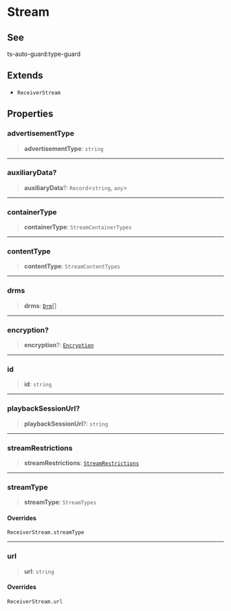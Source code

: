 # Stream

## See

ts-auto-guard:type-guard

## Extends

- `ReceiverStream`

## Properties

### advertisementType

> **advertisementType**: `string`

***

### auxiliaryData?

> **auxiliaryData**?: `Record`<`string`, `any`>

***

### containerType

> **containerType**: `StreamContainerTypes`

***

### contentType

> **contentType**: `StreamContentTypes`

***

### drms

> **drms**: [`Drm`](reference/functions/Drm.md)[]

***

### encryption?

> **encryption**?: [`Encryption`](reference/functions/Encryption.md)

***

### id

> **id**: `string`

***

### playbackSessionUrl?

> **playbackSessionUrl**?: `string`

***

### streamRestrictions

> **streamRestrictions**: [`StreamRestrictions`](reference/functions/StreamRestrictions.md)

***

### streamType

> **streamType**: `StreamTypes`

#### Overrides

`ReceiverStream.streamType`

***

### url

> **url**: `string`

#### Overrides

`ReceiverStream.url`
